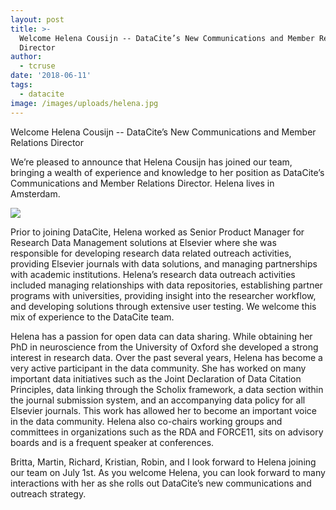```yaml
---
layout: post
title: >-
  Welcome Helena Cousijn -- DataCite’s New Communications and Member Relations
  Director
author:
  - tcruse
date: '2018-06-11'
tags:
  - datacite
image: /images/uploads/helena.jpg
---
```

Welcome Helena Cousijn -- DataCite’s New Communications and Member Relations Director

We’re pleased to announce that Helena Cousijn has joined our team, bringing a wealth of experience and knowledge to her position as DataCite’s Communications and Member Relations Director. Helena lives in Amsterdam. 

![](/images/uploads/helena.jpg)

Prior to joining DataCite, Helena worked as Senior Product Manager for Research Data Management solutions at Elsevier where she was responsible for developing research data related outreach activities, providing Elsevier journals with data solutions, and managing partnerships with academic institutions. Helena’s research data outreach activities included managing relationships with data repositories, establishing partner programs with universities, providing insight into the researcher workflow, and developing solutions through extensive user testing. We welcome this mix of experience to the DataCite team. 

Helena has a passion for open data can data sharing. While obtaining her PhD in neuroscience from the University of Oxford she developed a strong interest in research data. Over the past several years, Helena has become a very active participant in the data community.  She has worked on many important data initiatives such as the Joint Declaration of Data Citation Principles, data linking through the Scholix framework, a data section within the journal submission system, and an accompanying data policy for all Elsevier journals. This work has allowed her to become an important voice in the data community. Helena also co-chairs working groups and committees in organizations such as the RDA and FORCE11, sits on advisory boards and is a frequent speaker at conferences. 

Britta, Martin, Richard, Kristian, Robin, and I look forward to Helena joining our team on July 1st.  As you welcome Helena, you can look forward to many interactions with her as she rolls out DataCite’s new communications and outreach strategy.
